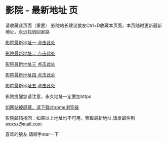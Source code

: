 # 影院 - 最新地址 页

请收藏此页面（重要）
影院站长建议狼友Ctrl+D收藏本页面，本页随时更新最新地址，永远找到回家路

[影院最新地址一 点击此处](https://5gfs.buzz/) 

[影院最新地址二 点击此处](https://5gfm.buzz/) 

[影院最新地址三 点击此处](https://5gfu.buzz/) 

[影院最新地址四 点击此处](https://5gfn.buzz/) 

[影院最新地址五 点击此处](https://5gft.buzz/) 

影院提醒您请注意，永久地址一定要加https

[如网站被屏蔽，请下载chrome浏览器](https://8xe23.com/chrome_93.0.4577.82.apk) 

影院邮箱找回：如果以上地址均不可用，索取最新地址,请发邮件到 woxsx@mail.com

喜欢的狼友 请顺手star一下